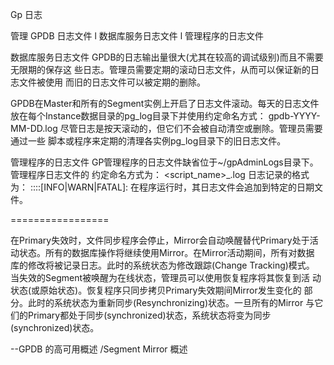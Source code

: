 Gp 日志

管理 GPDB 日志文件 l
数据库服务日志文件 l
管理程序的日志文件          
 
数据库服务日志文件 GPDB的日志输出量很大(尤其在较高的调试级别)而且不需要无限期的保存这 些日志。管理员需要定期的滚动日志文件，从而可以保证新的日志文件被使用 而旧的日志文件可以被定期的删除。
 
GPDB在Master和所有的Segment实例上开启了日志文件滚动。每天的日志文件 放在每个Instance数据目录的pg_log目录下并使用约定命名方式： gpdb-YYYY-MM-DD.log 尽管日志是按天滚动的，但它们不会被自动清空或删除。管理员需要通过一些 脚本或程序来定期的清理各实例pg_log目录下的旧日志文件。        
 
  管理程序的日志文件 GP管理程序的日志文件缺省位于~/gpAdminLogs目录下。管理程序日志文件的 约定命名方式为： <script_name>_<date>.log 日志记录的格式为： <timestamp>:<utility>:<host>:<user>:[INFO|WARN|FATAL]:<message> 在程序运行时，其日志文件会追加到特定的日期文件。
 
 
=================
 
在Primary失效时，文件同步程序会停止，Mirror会自动唤醒替代Primary处于活 动状态。所有的数据库操作将继续使用Mirror。在Mirror活动期间，所有对数据 库的修改将被记录日志。此时的系统状态为修改跟踪(Change Tracking)模式。 当失效的Segment被唤醒为在线状态，管理员可以使用恢复程序将其恢复到活 动状态(或原始状态)。恢复程序只同步拷贝Primary失效期间Mirror发生变化的 部分。此时的系统状态为重新同步(Resynchronizing)状态。一旦所有的Mirror 与它们的Primary都处于同步(synchronized)状态，系统状态将变为同步 (synchronized)状态。
 
--GPDB 的高可用概述 /Segment Mirror 概述